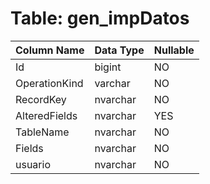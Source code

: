 # Table: gen_impDatos

| Column Name | Data Type | Nullable |
|-------------|-----------|----------|
| Id | bigint | NO |
| OperationKind | varchar | NO |
| RecordKey | nvarchar | NO |
| AlteredFields | nvarchar | YES |
| TableName | nvarchar | NO |
| Fields | nvarchar | NO |
| usuario | nvarchar | NO |
